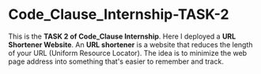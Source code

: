 # Code_Clause_Internship-TASK-2
This is the **TASK 2 of Code_Clause Internship**. Here I deployed a **URL Shortener Website**.
An **URL shortener** is a website that reduces the length of your URL (Uniform Resource Locator). The idea is to minimize the web page address into something that's easier to remember and track.
